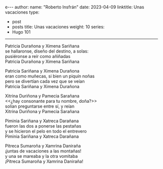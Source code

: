 e---
author:
  name: "Roberto Insfrán"
date: 2023-04-09
linktitle: Unas vacaciones
type:
- post
- posts
title: Unas vacaciones
weight: 10
series:
- Hugo 101
---


Patricia Durañona y Ximena Sariñana  
se hallaronse, diseño del destino, a solas:  
pusiéronse a reír como añiñadas  
Patricia Durañona y Ximena Sariñana

Patricia Sariñana y Ximena Durañona  
eran como muñecas, si bien un piquín noñas  
pero se divertían cada vez que se veían  
Patricia Sariñana y Ximena Durañona

Xitrina	Duriñona y Pamecia Sarañana  
<<¿hay consonante para tu nombre, doña?>>  
solían preguntarse entre sí, y reían  
Xitrina Duriñona y Pamecia Sarañana

Piminia Sariñana y Xatreca Darañana  
fueron las dos a ponerse las pestañas  
y se hicieron el pelo en todo el entrevero  
Piminia	Sariñana y Xatreca Darañana

Pitreca Sumaroña y Xamrina Daniraña  
¡juntas de vacaciones a las montañas!  
y una se mareaba y la otra vomitaba  
¡Pitreca Sumaroña y Xamrina Daniraña!
